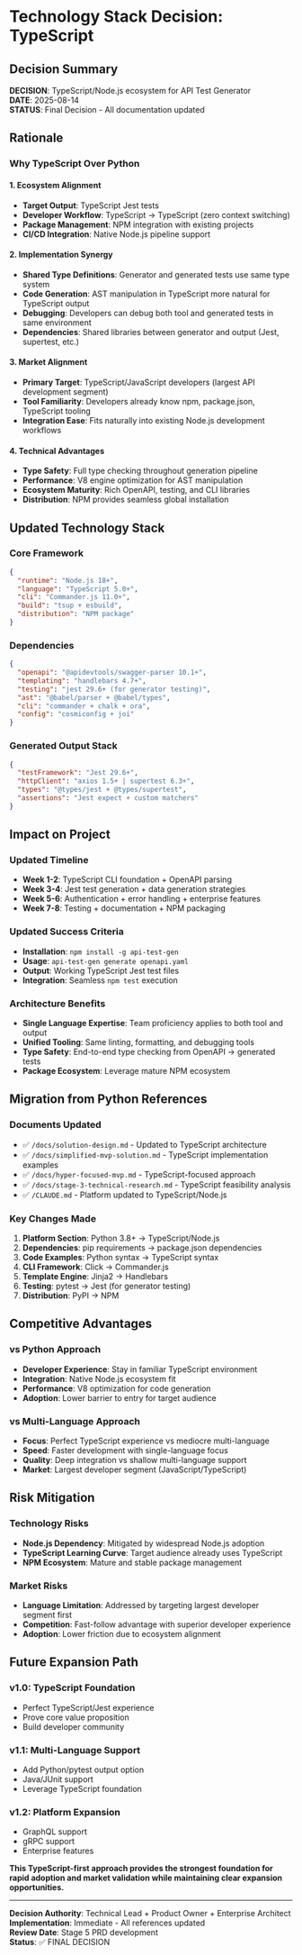 # Technology Stack Decision: TypeScript

## Decision Summary

**DECISION**: TypeScript/Node.js ecosystem for API Test Generator  
**DATE**: 2025-08-14  
**STATUS**: Final Decision - All documentation updated

## Rationale

### Why TypeScript Over Python

#### 1. **Ecosystem Alignment**
- **Target Output**: TypeScript Jest tests
- **Developer Workflow**: TypeScript → TypeScript (zero context switching)
- **Package Management**: NPM integration with existing projects
- **CI/CD Integration**: Native Node.js pipeline support

#### 2. **Implementation Synergy**
- **Shared Type Definitions**: Generator and generated tests use same type system
- **Code Generation**: AST manipulation in TypeScript more natural for TypeScript output
- **Debugging**: Developers can debug both tool and generated tests in same environment
- **Dependencies**: Shared libraries between generator and output (Jest, supertest, etc.)

#### 3. **Market Alignment**
- **Primary Target**: TypeScript/JavaScript developers (largest API development segment)
- **Tool Familiarity**: Developers already know npm, package.json, TypeScript tooling
- **Integration Ease**: Fits naturally into existing Node.js development workflows

#### 4. **Technical Advantages**
- **Type Safety**: Full type checking throughout generation pipeline
- **Performance**: V8 engine optimization for AST manipulation
- **Ecosystem Maturity**: Rich OpenAPI, testing, and CLI libraries
- **Distribution**: NPM provides seamless global installation

## Updated Technology Stack

### Core Framework
```json
{
  "runtime": "Node.js 18+",
  "language": "TypeScript 5.0+",
  "cli": "Commander.js 11.0+",
  "build": "tsup + esbuild",
  "distribution": "NPM package"
}
```

### Dependencies
```json
{
  "openapi": "@apidevtools/swagger-parser 10.1+",
  "templating": "handlebars 4.7+",
  "testing": "jest 29.6+ (for generator testing)",
  "ast": "@babel/parser + @babel/types",
  "cli": "commander + chalk + ora",
  "config": "cosmiconfig + joi"
}
```

### Generated Output Stack
```json
{
  "testFramework": "Jest 29.6+",
  "httpClient": "axios 1.5+ | supertest 6.3+",
  "types": "@types/jest + @types/supertest",
  "assertions": "Jest expect + custom matchers"
}
```

## Impact on Project

### Updated Timeline
- **Week 1-2**: TypeScript CLI foundation + OpenAPI parsing
- **Week 3-4**: Jest test generation + data generation strategies  
- **Week 5-6**: Authentication + error handling + enterprise features
- **Week 7-8**: Testing + documentation + NPM packaging

### Updated Success Criteria
- **Installation**: `npm install -g api-test-gen`
- **Usage**: `api-test-gen generate openapi.yaml`
- **Output**: Working TypeScript Jest test files
- **Integration**: Seamless `npm test` execution

### Architecture Benefits
- **Single Language Expertise**: Team proficiency applies to both tool and output
- **Unified Tooling**: Same linting, formatting, and debugging tools
- **Type Safety**: End-to-end type checking from OpenAPI → generated tests
- **Package Ecosystem**: Leverage mature NPM ecosystem

## Migration from Python References

### Documents Updated
- ✅ `/docs/solution-design.md` - Updated to TypeScript architecture
- ✅ `/docs/simplified-mvp-solution.md` - TypeScript implementation examples
- ✅ `/docs/hyper-focused-mvp.md` - TypeScript-focused approach
- ✅ `/docs/stage-3-technical-research.md` - TypeScript feasibility analysis
- ✅ `/CLAUDE.md` - Platform updated to TypeScript/Node.js

### Key Changes Made
1. **Platform Section**: Python 3.8+ → TypeScript/Node.js
2. **Dependencies**: pip requirements → package.json dependencies
3. **Code Examples**: Python syntax → TypeScript syntax
4. **CLI Framework**: Click → Commander.js
5. **Template Engine**: Jinja2 → Handlebars
6. **Testing**: pytest → Jest (for generator testing)
7. **Distribution**: PyPI → NPM

## Competitive Advantages

### vs Python Approach
- **Developer Experience**: Stay in familiar TypeScript environment
- **Integration**: Native Node.js ecosystem fit
- **Performance**: V8 optimization for code generation
- **Adoption**: Lower barrier to entry for target audience

### vs Multi-Language Approach
- **Focus**: Perfect TypeScript experience vs mediocre multi-language
- **Speed**: Faster development with single-language focus
- **Quality**: Deep integration vs shallow multi-language support
- **Market**: Largest developer segment (JavaScript/TypeScript)

## Risk Mitigation

### Technology Risks
- **Node.js Dependency**: Mitigated by widespread Node.js adoption
- **TypeScript Learning Curve**: Target audience already uses TypeScript
- **NPM Ecosystem**: Mature and stable package management

### Market Risks
- **Language Limitation**: Addressed by targeting largest developer segment first
- **Competition**: Fast-follow advantage with superior developer experience
- **Adoption**: Lower friction due to ecosystem alignment

## Future Expansion Path

### v1.0: TypeScript Foundation
- Perfect TypeScript/Jest experience
- Prove core value proposition
- Build developer community

### v1.1: Multi-Language Support
- Add Python/pytest output option
- Java/JUnit support
- Leverage TypeScript foundation

### v1.2: Platform Expansion
- GraphQL support
- gRPC support
- Enterprise features

**This TypeScript-first approach provides the strongest foundation for rapid adoption and market validation while maintaining clear expansion opportunities.**

---

**Decision Authority**: Technical Lead + Product Owner + Enterprise Architect  
**Implementation**: Immediate - All references updated  
**Review Date**: Stage 5 PRD development  
**Status**: ✅ FINAL DECISION